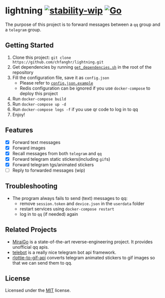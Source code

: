 # lightning [![stability-wip](https://img.shields.io/badge/stability-wip-lightgrey.svg)](https://github.com/mkenney/software-guides/blob/master/STABILITY-BADGES.md#work-in-progress) [![Go](https://github.com/chfanghr/lightning/actions/workflows/go.yml/badge.svg)](https://github.com/chfanghr/lightning/actions/workflows/go.yml)

The purpose of this project is to forward messages between a `qq` group and a `telegram` group.

## Getting Started

1. Clone this project: `git clone https://github.com/chfanghr/lightning.git`
2. Get dependencies by running [`get_dependencies.sh`](get_dependencies.sh) in the root of the repository
3. Fill the configuration file, save it as `config.json`
    - Please refer to [`config.json.example`](config.json.example)
    - Redis configuration can be ignored if you use `docker-compose` to deploy this project
4. Run `docker-compose build`
5. Run `docker-compose up -d`
6. Run `docker-compose logs -f` if you use qr code to log in to qq
7. Enjoy!

## Features

- [x] Forward text messages
- [x] Forward images
- [x] Recall messages from both `telegram` and `qq`
- [x] Forward telegram static stickers(including `gif`s)
- [x] Forward telegram tgs/animated stickers
- [ ] Reply to forwarded messages (wip)
## Troubleshooting

* The program always fails to send (text) messages to qq:
    - remove `session.token` and `device.json` in the `userdata` folder
    - restart services using `docker-compose restart`
    - log in to `qq` (if needed) again

## Related Projects

* [MiraiGo](https://github.com/Mrs4s/MiraiGo/) is a state-of-the-art reverse-engineering project. It provides unofficial
  qq apis.
* [telebot](https://github.com/tucnak/telebot) is a really nice telegram bot api framework.
* [rlottie-to-gif-api](https://github.com/chfanghr/rlottie-to-gif-api) converts telegram animated stickers to gif images
  so that we can send them to qq.

## License

Licensed under the [MIT](LICENSE) license.
